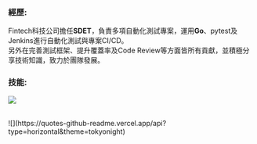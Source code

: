 ### 經歷:
Fintech科技公司擔任**SDET**，負責多項自動化測試專案，運用**Go**、pytest及Jenkins進行自動化測試與專案CI/CD。  
另外在完善測試框架、提升覆蓋率及Code Review等方面皆所有貢獻，並積極分享技術知識，致力於團隊發展。

### 技能:
![](https://skillicons.dev/icons?i=go,python,mongodb,postgres,gcp,docker,github,jenkins&theme=light&perline=10)
  
<br>
![](https://quotes-github-readme.vercel.app/api?type=horizontal&theme=tokyonight)

